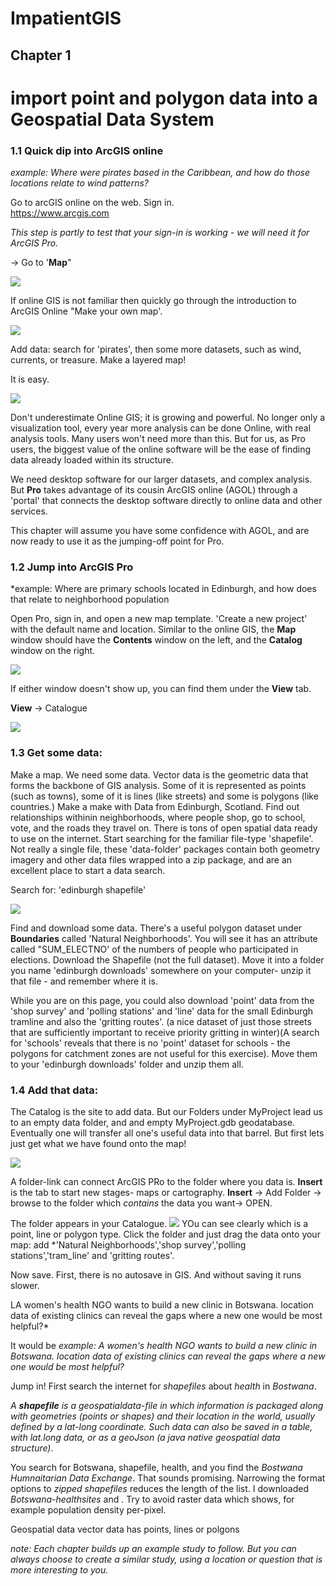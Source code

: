 # ImpatientGIS

## Chapter 1
# import point and polygon data into a Geospatial Data System

### 1.1 Quick dip into ArcGIS online

*example: Where were pirates based in the Caribbean, and how do those locations relate to wind patterns?* 

Go to arcGIS online on the web. Sign in.   
https://www.arcgis.com


*This step is partly to test that your sign-in is working - we will need it for ArcGIS Pro.* 

-> Go to '**Map**" 


![](./SHOTS1/makeOwnMap.jpg)

If online GIS is not familiar then quickly go through the introduction to ArcGIS Online "Make your own map'.

![](./SHOTS1/1c_addData.jpg)

Add data: search for 'pirates', then some more datasets, such as wind, currents, or treasure.  Make a layered map!  

It is easy. 

![](./SHOTS1/pirates.jpg)

Don't underestimate Online GIS; it is growing and powerful.  No longer only a visualization tool, every year more analysis can be done Online, with real analysis tools.  Many users won't need more than this. But for us, as Pro users, the biggest value of the online software will be the ease of finding data already loaded within its structure.  

We need desktop software for our larger datasets, and complex analysis. But **Pro** takes advantage of its cousin ArcGIS online (AGOL) through a 'portal' that connects the desktop software directly to online data and other services. 

This chapter will assume you have some confidence with AGOL, and are now ready to use it as the jumping-off point for Pro. 


### 1.2 Jump into ArcGIS Pro

*example: Where are primary schools located in Edinburgh, and how does that relate to neighborhood population

Open Pro, sign in, and open a new map template. 'Create a new project' with the default name and location. Similar to the online GIS, the **Map** window should have the **Contents** window on the left, and the **Catalog** window on the right.

![](./SHOTS1/1b_empty.jpg)



If either window doesn't show up, you can find them under the **View** tab.

**View** -> Catalogue

![](./SHOTS1/1b_catalogue.jpg)

### 1.3 Get some data:

Make a map. We need some data.
Vector data is the geometric data that forms the backbone of GIS analysis. Some of it is represented as points (such as towns), some of it is lines (like streets) and some is polygons (like countries.)
Make a make with Data from Edinburgh, Scotland. Find out relationships withinin neighborhoods, where people shop, go to school, vote, and the roads they travel on.  There is tons of open spatial data ready to use on the internet. Start searching for the familiar file-type 'shapefile'. Not really a single file, these 'data-folder' packages contain both geometry imagery and other data files wrapped into a zip package, and are an excellent place to start a data search. 

Search for:
'edinburgh shapefile'

![](edinShape.png)

Find and download some data. There's a useful polygon dataset under **Boundaries** called 'Natural Neighborhoods'.  You will see it has an attribute called "SUM_ELECTNO' of the numbers of people who participated in elections.  Download the Shapefile (not the full dataset). Move it into a folder you name 'edinburgh downloads' somewhere on your computer- unzip it that file - and remember where it is.

While you are on this page, you could also download 'point' data from the 'shop survey' and 'polling stations' and 'line' data for the small Edinburgh tramline and also the 'gritting routes'. (a nice dataset of just those streets that are sufficiently important to receive priority gritting in winter)(A search for 'schools' reveals that there is no 'point' dataset for schools - the polygons for catchment zones are not useful for this exercise).  Move them to your 'edinburgh downloads' folder and unzip them all.  

### 1.4 Add that data:

The Catalog is the site to add data. But our Folders under MyProject lead us to an empty data folder, and and empty MyProject.gdb geodatabase.  Eventually one will transfer all one's useful data into that barrel. But first lets just get what we have found onto the map! 

![](AddFOlder.png)

A folder-link can connect ArcGIS PRo to the folder where you data is. **Insert** is the tab to start new stages- maps or cartography. 
**Insert** -> Add Folder -> browse to the folder which *contains* the data you want-> OPEN. 

The folder appears in your Catalogue. 
![](dataList.png)
YOu can see clearly which is a point, line or polygon type.
Click the folder and just drag the data onto your map: add *'Natural Neighborhoods','shop survey','polling stations','tram_line' and 'gritting routes'.

Now save. First, there is no autosave in GIS. And without saving it runs slower. 



LA women's health NGO wants to build a new clinic in Botswana. location data of existing clinics can reveal the gaps where a new one would be most helpful?* 

It would be 
*example: A women's health NGO wants to build a new clinic in Botswana. location data of existing clinics can reveal the gaps where a new one would be most helpful?* 

Jump in! First search the internet for *shapefiles* about *health* in *Bostwana*. 

*A **shapefile** is a geospatialdata-file in which information is packaged along with geometries (points or shapes) and their location in the world, usually defined by a lat-long coordinate. Such data can also be saved in a table, with lat.long data, or as a geoJson (a java native geospatial data structure)*.  

You search for Botswana, shapefile, health, and you find the *Bostwana Humnaitarian Data Exchange*. That sounds promising. Narrowing the format options to *zipped shapefiles* reduces the length of the list. I downloaded *Botswana-healthsites* and . Try to avoid raster data which shows, for example population density per-pixel.



Geospatial data vector data has points, lines or polgons

*note: Each chapter builds up an example study to follow. But you can always choose to create a similar study, using a location or question that is more interesting to you.*



